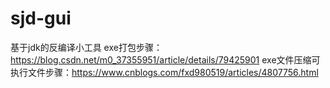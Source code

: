 # sjd-gui
基于jdk的反编译小工具
exe打包步骤：https://blog.csdn.net/m0_37355951/article/details/79425901
exe文件压缩可执行文件步骤：https://www.cnblogs.com/fxd980519/articles/4807756.html
